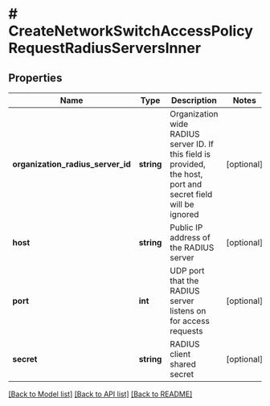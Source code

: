# # CreateNetworkSwitchAccessPolicyRequestRadiusServersInner

## Properties

Name | Type | Description | Notes
------------ | ------------- | ------------- | -------------
**organization_radius_server_id** | **string** | Organization wide RADIUS server ID. If this field is provided, the host, port and secret field will be ignored | [optional]
**host** | **string** | Public IP address of the RADIUS server | [optional]
**port** | **int** | UDP port that the RADIUS server listens on for access requests | [optional]
**secret** | **string** | RADIUS client shared secret | [optional]

[[Back to Model list]](../../README.md#models) [[Back to API list]](../../README.md#endpoints) [[Back to README]](../../README.md)

